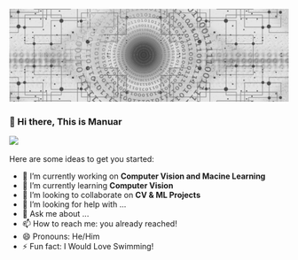 <!-- ### Hi there 👋 


<picture>
  <source media="(prefers-color-scheme: dark)" srcset="https://github.com/MdMonoar/MdMonoar/main/github_profile_banner_web-3706563_1920.jpg">
  <source media="(prefers-color-scheme: light)" srcset="https://github.com/MdMonoar/MdMonoar/main/github_profile_banner_web-3706563_1920.jpg">
  <img alt="Shows an illustrated sun in light mode and a moon with stars in dark mode." src="https://github.com/MdMonoar/MdMonoar/main/github_profile_banner_web-3706563_1920.jpg">
</picture>
-->
<p align='center'> <img src="github_profile_banner_web-3706563_1920.jpg"> </p>

### 👋 Hi there, This is Manuar

<p><img src="https://github.com/MdMonoar/MdMonoar/main/github_profile_banner_web-3706563_1920.jpg"></p>
<!--
**MdMonoar/MdMonoar** is a ✨ _special_ ✨ repository because its `README.md` (this file) appears on your GitHub profile.
-->
Here are some ideas to get you started:

- 🔭 I’m currently working on **Computer Vision and Macine Learning**
- 🌱 I’m currently learning **Computer Vision**
- 👯 I’m looking to collaborate on **CV & ML Projects**
- 🤔 I’m looking for help with ...
- 💬 Ask me about ...
- 📫 How to reach me: you already reached!
- 😄 Pronouns: He/Him
- ⚡ Fun fact: I Would Love Swimming!
